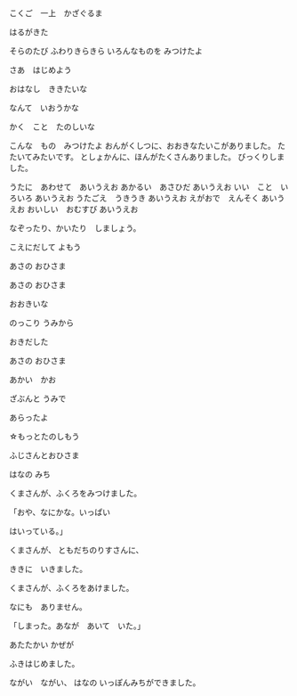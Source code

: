 こくご　一上　かざぐるま

はるがきた

そらのたび
ふわりきらきら
いろんなものを
みつけたよ

さあ　はじめよう

おはなし　ききたいな

なんて　いおうかな

かく　こと　たのしいな

こんな　もの　みつけたよ
おんがくしつに、おおきなたいこがありました。
たたいてみたいです。
としょかんに、ほんがたくさんありました。
びっくりしました。

うたに　あわせて　あいうえお
あかるい　あさひだ
あいうえお
いい　こと　いろいろ
あいうえお
うたごえ　うきうき
あいうえお
えがおで　えんそく
あいうえお
おいしい　おむすび
あいうえお

なぞったり、かいたり　しましょう。

こえにだして よもう

あさの おひさま

あさの おひさま

おおきいな

のっこり うみから

おきだした

あさの おひさま

あかい　かお

ざぶんと うみで

あらったよ

☆もっとたのしもう

ふじさんとおひさま

はなの みち

くまさんが、ふくろをみつけました。

「おや、なにかな。いっぱい

はいっている。」

くまさんが、 ともだちのりすさんに、 

ききに　いきました。

くまさんが、ふくろをあけました。

なにも　ありません。

「しまった。あなが　あいて　いた。」

あたたかい かぜが

ふきはじめました。

ながい　ながい、
はなの
いっぽんみちができました。
